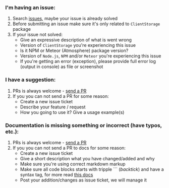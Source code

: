 ### I'm having an issue:
 1. Search [issues](https://github.com/VeliovGroup/Client-Storage/issues), maybe your issue is already solved
 2. Before submitting an issue make sure it's only related to `ClientStorage` package
 3. If your issue not solved:
     - Give an expressive description of what is went wrong
     - Version of `ClientStorage` you're experiencing this issue
     - Is it NPM or Meteor (Atmosphere) package version?
     - Version of `Node.js`, `NPM` and/or `Meteor` you're experiencing this issue
     - If you're getting an error (exception), please provide full error log (output in console) as file or screenshot

### I have a suggestion:
 1. PRs is always welcome - [send a PR](https://github.com/VeliovGroup/Client-Storage/compare)
 2. If you you can not send a PR for some reason:
     - Create a new issue ticket
     - Describe your feature / request
     - How you going to use it? Give a usage example(s)

### Documentation is missing something or incorrect (have typos, etc.):
 1. PRs is always welcome - [send a PR](https://github.com/VeliovGroup/Client-Storage/compare)
 2. If you you can not send a PR to docs for some reason:
     - Create a new issue ticket
     - Give a short description what you have changed/added and why
     - Make sure you're using correct markdown markup
     - Make sure all code blocks starts with tripple ``` (*backtick*) and have a syntax tag, for more read [this docs](https://help.github.com/articles/creating-and-highlighting-code-blocks/#syntax-highlighting)
     - Post your addition/changes as issue ticket, we will manage it

